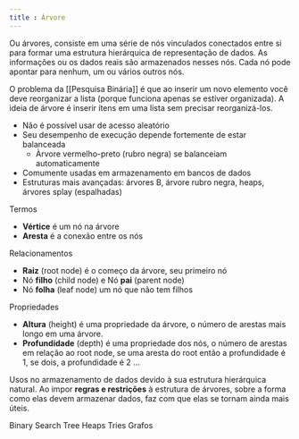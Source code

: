 ```yaml
---
title : Árvore
---
```


Ou árvores, consiste em uma série de nós vinculados conectados entre si para formar uma estrutura hierárquica de representação de dados. As informações ou os dados reais são armazenados nesses nós. Cada nó pode apontar para nenhum, um ou vários outros nós.

O problema da [[Pesquisa Binária]] é que ao inserir um novo elemento você deve reorganizar a lista (porque funciona apenas se estiver organizada). A ideia de árvore é inserir ítens em uma lista sem precisar reorganizá-los.

- Não é possível usar de acesso aleatório
- Seu desempenho de execução depende fortemente de estar balanceada
	- Àrvore vermelho-preto (rubro negra) se balanceiam automaticamente
- Comumente usadas em armazenamento em bancos de dados
- Estruturas mais avançadas: árvores B, árvore rubro negra, heaps, árvores splay (espalhadas)

Termos
- **Vértice** é um nó na árvore
- **Aresta** é a conexão entre os nós

Relacionamentos
- **Raiz** (root node) é o começo da árvore, seu primeiro nó
- Nó **filho** (child node) e Nó **pai** (parent node)
- Nó **folha** (leaf node) um nó que não tem filhos

Propriedades
- **Altura** (height) é uma propriedade da árvore, o número de arestas mais longo em uma árvore.
- **Profundidade** (depth) é uma propriedade dos nós, o número de arestas em relação ao root node, se uma aresta do root então a profundidade é 1, se dois, a profundidade é 2 ...

Usos no armazenamento de dados devido à sua estrutura hierárquica natural. Ao impor **regras e restrições** à estrutura de árvores, sobre a forma como elas devem armazenar dados, faz com que elas se tornam ainda mais úteis.

Binary Search Tree
Heaps
Tries
Grafos